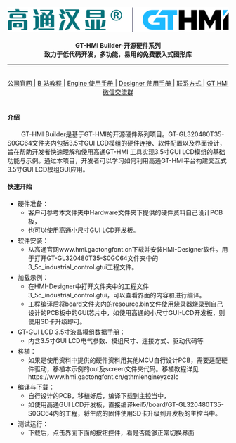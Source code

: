 <br/>

<div align="center">
    <img src="images/logo.png">
</div>

<br/>
<div align="center">  <a><b>GT-HMI Builder-开源硬件系列</b></a></div>
<div align="center">  <a><b>致力于低代码开发，多功能，易用的免费嵌入式图形库</b></a></div>

---

<br/>
<div align="center"
>
    <a href="https://www.hmi.gaotongfont.cn/kfgj"
    > 公司官网 </a> |
    <a href="https://space.bilibili.com/3493293474188211/video"
    > B 站教程 </a> |
    <a href="https://www.hmi.gaotongfont.cn/kfgj#/#hmiEngine"
    > Engine 使用手册 </a> |
    <a href="https://www.hmi.gaotongfont.cn/kfgj#/#hmidesigner"
    > Designer 使用手册 </a> |
    <a href="http://isite.baidu.com/site/wjz7qkrv/406a2b0c-f9c7-4a08-a47a-662e862b2af4?ch=48&wid=498ccd5c05334f21a2142ba3cf628964_0_0&field=&orderBy=&categoryId=undefined&title=%E8%81%94%E7%B3%BB%E6%88%91%E4%BB%AC"
    > 联系方式 </a> |
    <a href="https://genitop-1317577547.cos.ap-nanjing.myqcloud.com/GT-HMI/GT-HMI-Groups/GT-HMI%20Communication%20groups.jpg"
    > GT HMI微信交流群 </a>
</div>
<br/>

#### 介绍
&nbsp;&nbsp;&nbsp;&nbsp;&nbsp;&nbsp;&nbsp;&nbsp;GT-HMI Builder是基于GT-HMI的开源硬件系列项目。GT-GL320480T35-S0GC64文件夹内包括3.5寸GUI LCD模组的硬件连接、软件配置以及界面设计，旨在帮助开发者快速理解和使用高通GT-HMI 工具实现3.5寸GUI LCD模组的基础功能与示例。通过本项目，开发者可以学习如何利用高通GT-HMI平台构建交互式3.5寸GUI LCD模组GUI应用。


#### 快速开始
<ul>
<li style="margin-bottom: 4px;">硬件准备：<ul>
<li>客户可参考本文件夹中Hardware文件夹下提供的硬件资料自己设计PCB板，</li><li>也可以使用高通小尺寸GUI LCD开发板。</li></ul></li>
<li style="margin-bottom: 4px;">软件安装：<ul>
<li>从高通官网www.hmi.gaotongfont.cn下载并安装HMI-Designer软件。用于打开GT-GL320480T35-S0GC64文件夹中的3_5c_industrial_control.gtui工程文件。</li></ul></li>
<li style="margin-bottom: 4px;">加载示例：<ul>
<li>在HMI-Designer中打开文件夹中的工程文件3_5c_industrial_control.gtui，可以查看界面的内容和进行编译。</li><li>工程编译后将board文件夹内的resource.bin文件使用烧录器烧录到自己设计的PCB板中的GUI芯片中，如使用高通的小尺寸GUI-LCD开发板，则使用SD卡升级即可。</li></ul></li>
<li style="margin-bottom: 4px;">GT-GUI LCD 3.5寸液晶模组数据手册：<ul>
<li>内含3.5寸GUI LCD电气参数、模组尺寸、连接方式、驱动代码等</li></ul></li>
<li style="margin-bottom: 4px;">移植：<ul>
<li>如果是使用资料中提供的硬件资料用其他MCU自行设计PCB，需要适配硬件驱动，移植本示例的out及screen文件夹代码。移植教程详见https://www.hmi.gaotongfont.cn/gthmiengineyzczlc</li></ul></li>
<li style="margin-bottom: 4px;">编译与下载：<ul>
<li>自行设计的PCB，移植好后，编译下载到主控当中，</li><li>如使用高通GUI LCD开发板，直接编译keil5/board/GT-GL320480T35-S0GC64内的工程，将生成的固件使用SD卡升级到开发板的主控当中。</li></ul></li>
<li style="margin-bottom: 4px;">测试运行：<ul>
<li>下载后，点击界面下面的按钮控件，看是否能够正常切换界面</li></ul></li>
</ul>




